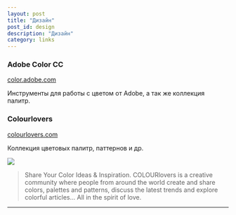 ```yaml
---
layout: post
title: "Дизайн"
post_id: design
description: "Дизайн"
category: links
---
```


### Adobe Color CC
[color.adobe.com](https://color.adobe.com/explore/most-popular/?time=all)

Инструменты для работы с цветом от Adobe, а так же коллекция палитр.

### Colourlovers
[colourlovers.com](http://www.colourlovers.com/)

Коллекция цветовых палитр, паттернов и др.

![](http://www.colourlovers.com/wallPaper/450x30/pw/4027717/s.png?o=0)

> Share Your Color Ideas & Inspiration.
> COLOURlovers is a creative community where people from around the world create
> and share colors, palettes and patterns, discuss the latest trends and explore colorful
> articles... All in the spirit of love.

***

